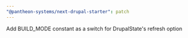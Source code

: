 ```yaml
---
"@pantheon-systems/next-drupal-starter": patch
---
```


Add BUILD_MODE constant as a switch for DrupalState's refresh option
